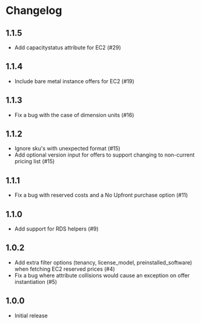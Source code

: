 # Changelog

## 1.1.5

 * Add capacitystatus attribute for EC2 (#29)

## 1.1.4

 * Include bare metal instance offers for EC2 (#19)

## 1.1.3

 * Fix a bug with the case of dimension units (#16)

## 1.1.2

* Ignore sku's with unexpected format (#15)
* Add optional version input for offers to support changing to non-current pricing list (#15)

## 1.1.1

* Fix a bug with reserved costs and a No Upfront purchase option (#11)

## 1.1.0

* Add support for RDS helpers (#9)

## 1.0.2

* Add extra filter options (tenancy, license_model, preinstalled_software) when fetching EC2 reserved prices (#4)
* Fix a bug where attribute collisions would cause an exception on offer instantiation (#5)

## 1.0.0

* Initial release
